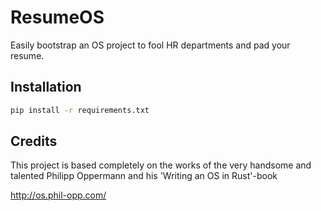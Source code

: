 # ResumeOS
Easily bootstrap an OS project to fool HR departments and pad your resume.

## Installation
```sh
pip install -r requirements.txt
```

## Credits

This project is based completely on the works of the very handsome and talented Philipp Oppermann
and his 'Writing an OS in Rust'-book

http://os.phil-opp.com/

